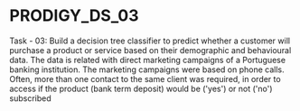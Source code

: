 # PRODIGY_DS_03
Task - 03: Build a decision tree classifier to predict whether a customer will purchase a product or service based on their demographic and behavioural data. The data is related with direct marketing campaigns of a Portuguese banking institution. The marketing campaigns were based on phone calls. Often, more than one contact to the same client was required, in order to access if the product (bank term deposit) would be ('yes') or not ('no') subscribed


